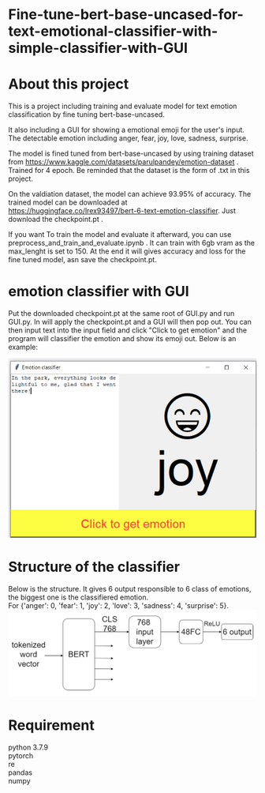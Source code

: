 # Fine-tune-bert-base-uncased-for-text-emotional-classifier-with-simple-classifier-with-GUI
# About this project
This is a project including training and evaluate model for text emotion classification by fine tuning bert-base-uncased.

It also including a GUI for showing a emotional emoji for the user's input. The detectable emotion including anger, fear, joy, love, sadness, surprise.

The model is fined tuned from bert-base-uncased by using training dataset from https://www.kaggle.com/datasets/parulpandey/emotion-dataset . Trained for 4 epoch. Be reminded that the dataset is the form of .txt in this project.

On the valdiation dataset, the model can achieve 93.95% of accuracy. The trained model can be downloaded at https://huggingface.co/lrex93497/bert-6-text-emotion-classifier.
Just download the checkpoint.pt .

If you want To train the model and evaluate it afterward, you can use preprocess_and_train_and_evaluate.ipynb . It can train with 6gb vram as the max_lenght is set to 150. At the end it will gives accuracy and loss for the fine tuned model, asn save the checkpoint.pt.

# emotion classifier with GUI 
Put the downloaded checkpoint.pt at the same root of GUI.py and run GUI.py. In will apply the checkpoint.pt and a GUI will then pop out. You can then input text into the input field and click "Click to get emotion" and the program will classifier the emotion and show its emoji out. Below is an example:

<img src="image/example.PNG" alt="example.PNG">

# Structure of the classifier
Below is the structure. It gives 6 output responsible to 6 class of emotions, the biggest one is the classifiered emotion.</br> For {'anger': 0, 'fear': 1, 'joy': 2, 'love': 3, 'sadness': 4, 'surprise': 5}.</br>
<img src="image/structure.PNG" alt="structure.PNG">

# Requirement
python 3.7.9</br>
pytorch</br>
re</br>
pandas</br>
numpy</br>
